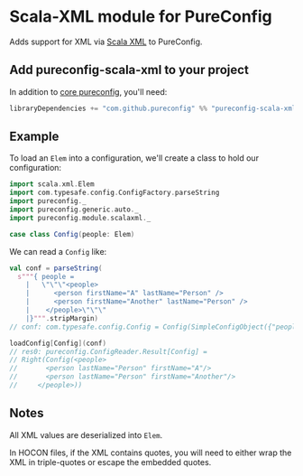 # Scala-XML module for PureConfig

Adds support for XML via [Scala XML](https://github.com/scala/scala-xml) to PureConfig.

## Add pureconfig-scala-xml to your project

In addition to [core pureconfig](https://github.com/pureconfig/pureconfig), you'll need:

```scala
libraryDependencies += "com.github.pureconfig" %% "pureconfig-scala-xml" % "0.11.0"
```

## Example

To load an `Elem` into a configuration, we'll create a class to hold our configuration:

```scala
import scala.xml.Elem
import com.typesafe.config.ConfigFactory.parseString
import pureconfig._
import pureconfig.generic.auto._
import pureconfig.module.scalaxml._

case class Config(people: Elem)
```

We can read a `Config` like:
```scala
val conf = parseString(
  s"""{ people =
    |   \"\"\"<people>
    |      <person firstName="A" lastName="Person" />
    |      <person firstName="Another" lastName="Person" />
    |    </people>\"\"\"
    |}""".stripMargin)
// conf: com.typesafe.config.Config = Config(SimpleConfigObject({"people":"<people>\n      <person firstName=\"A\" lastName=\"Person\" />\n      <person firstName=\"Another\" lastName=\"Person\" />\n    </people>"}))

loadConfig[Config](conf)
// res0: pureconfig.ConfigReader.Result[Config] =
// Right(Config(<people>
//       <person lastName="Person" firstName="A"/>
//       <person lastName="Person" firstName="Another"/>
//     </people>))
```

## Notes

All XML values are deserialized into `Elem`.

In HOCON files, if the XML contains quotes, you will need to either wrap the XML in triple-quotes or escape the
embedded quotes.
